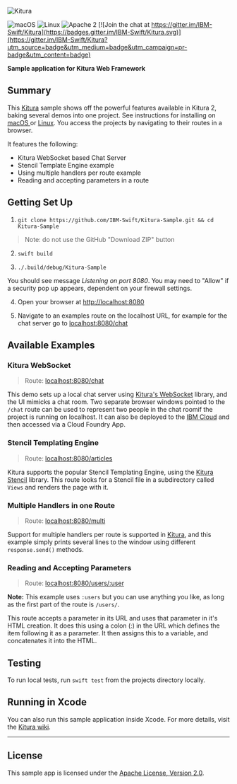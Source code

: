 ![Kitura](https://raw.githubusercontent.com/IBM-Swift/Kitura/master/Documentation/KituraLogo.png)

![macOS](https://img.shields.io/badge/os-macOS-green.svg?style=flat)
![Linux](https://img.shields.io/badge/os-linux-green.svg?style=flat)
![Apache 2](https://img.shields.io/badge/license-Apache2-blue.svg?style=flat)
[![Join the chat at https://gitter.im/IBM-Swift/Kitura](https://badges.gitter.im/IBM-Swift/Kitura.svg)](https://gitter.im/IBM-Swift/Kitura?utm_source=badge&utm_medium=badge&utm_campaign=pr-badge&utm_content=badge)

**Sample application for Kitura Web Framework**

## Summary


This [Kitura](https://github.com/IBM-Swift/Kitura/) sample shows off the powerful features available in Kitura 2, baking several demos into one project. See instructions for installing on [macOS ](https://github.com/IBM-Swift/Kitura#macos) or [Linux](https://github.com/IBM-Swift/Kitura#ubuntu-linux). You access the projects by navigating to their routes in a browser.


It features the following:

* Kitura WebSocket based Chat Server
* Stencil Template Engine example
* Using multiple handlers per route example
* Reading and accepting parameters in a route


## Getting Set Up
1. `git clone https://github.com/IBM-Swift/Kitura-Sample.git && cd Kitura-Sample`
> Note: do not use the GitHub "Download ZIP" button

2. `swift build`

3. `./.build/debug/Kitura-Sample`

  You should see message _Listening on port 8080_. You may need to "Allow" if a security pop up appears, dependent on your firewall settings.

4. Open your browser at [http://localhost:8080](http://localhost:8080)

5. Navigate to an examples route on the localhost URL, for example for the chat server go to [localhost:8080/chat](localhost:8080/chat)

## Available Examples
### Kitura WebSocket
> Route: [localhost:8080/chat](localhost:8080/chat)

This demo sets up a local chat server using [Kitura's WebSocket](https://github.com/IBM-Swift/Kitura-WebSocket/) library, and the UI mimicks a chat room. Two separate browser windows pointed to the `/chat` route can be used to represent two people in the chat roomif the project is running on localhost. It can also be deployed to the [IBM Cloud](https://bluemix.net) and then accessed via a Cloud Foundry App.

### Stencil Templating Engine
> Route: [localhost:8080/articles](localhost:8080/articles)

Kitura supports the popular Stencil Templating Engine, using the [Kitura Stencil](https://github.com/IBM-Swift/Kitura-StencilTemplateEngine/) library. This route looks for a Stencil file in a subdirectory called `Views` and renders the page with it.

### Multiple Handlers in one Route
> Route: [localhost:8080/multi](localhost:8080/multi)

Support for multiple handlers per route is supported in [Kitura](https://github.com/IBM-Swift/Kitura), and this example simply prints several lines to the window using different `response.send()` methods.

### Reading and Accepting Parameters
> Route: [localhost:8080/users/:user](localhost:8080/users/:user)

**Note:** This example uses `:users` but you can use anything you like, as long as the first part of the route is `/users/`.

This route accepts a parameter in its URL and uses that parameter in it's HTML creation. It does this using a colon (:) in the URL which defines the item following it as a parameter. It then assigns this to a variable, and concatenates it into the HTML.


## Testing
To run local tests, run `swift test` from the projects directory locally.

## Running in Xcode

You can also run this sample application inside Xcode. For more details, visit the [Kitura wiki](https://github.com/IBM-Swift/Kitura/wiki/Building-your-Kitura-application-in-Xcode).

---

## License

This sample app is licensed under the [Apache License, Version 2.0](LICENSE.txt).
